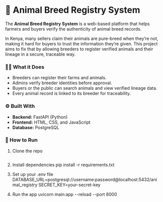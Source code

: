 # 🐄 Animal Breed Registry System

The **Animal Breed Registry System** is a web-based platform that helps farmers and buyers verify the authenticity of animal breed records.

In Kenya, many sellers claim their animals are pure-breed when they’re not, making it hard for buyers to trust the information they’re given. This project aims to fix that by allowing breeders to register verified animals and their lineage in a secure, traceable way.

### 👨‍🌾 What it Does

-   Breeders can register their farms and animals.
-   Admins verify breeder identities before approval.
-   Buyers or the public can search animals and view verified lineage data.
-   Every animal record is linked to its breeder for traceability.

### ⚙️ Built With

-   **Backend:** FastAPI (Python)
-   **Frontend:** HTML, CSS, and JavaScript
-   **Database:** PostgreSQL

### 🚀 How to Run

1.  Clone the repo
    ```bash
    
    ```
2. Install dependencies
    pip install -r requirements.txt

3. Set up your .env file
    DATABASE_URL=postgresql://username:password@localhost:5432/animal_registry
    SECRET_KEY=your-secret-key

4. Run the app
   uvicorn main:app --reload --port 8000


   

